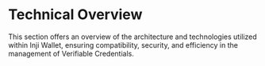 # Technical Overview

This section offers an overview of the architecture and technologies utilized within Inji Wallet, ensuring compatibility, security, and efficiency in the management of Verifiable Credentials.
